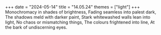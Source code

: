 +++
date = "2024-05-14"
title = "14.05.24"
themes = ["light"]
+++
Monochromacy in shades of brightness,
Fading seamless into palest dark,
The shadows meld with darker paint,
Stark whitewashed walls lean into light,
No chaos or mismatching things,
The colours frightened into line,
At the bark of undiscerning eyes.
